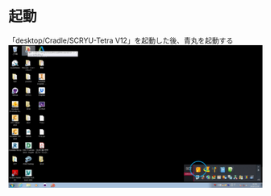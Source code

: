 # 起動  
「desktop/Cradle/SCRYU-Tetra V12」を起動した後、青丸を起動する
![desktop](https://github.com/KIT-formula/Cradle/blob/image/desktop.jpg)
